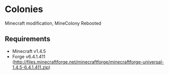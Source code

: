 Colonies
==========

Minecraft modification, MineColony Rebooted

Requirements
------------
* Minecraft v1.4.5
* Forge v6.4.1.411 (http://files.minecraftforge.net/minecraftforge/minecraftforge-universal-1.4.5-6.4.1.411.zip)
